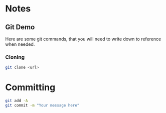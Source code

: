 # Notes

## Git Demo

Here are some git commands, that you will need to write down to reference when needed.

### Cloning
```bash
git clone <url>
```

# Committing
```bash
git add -A
git commit -m "Your message here"
```